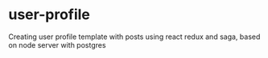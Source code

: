 # user-profile
Creating user profile template with posts using react redux and saga, based on node server with postgres
